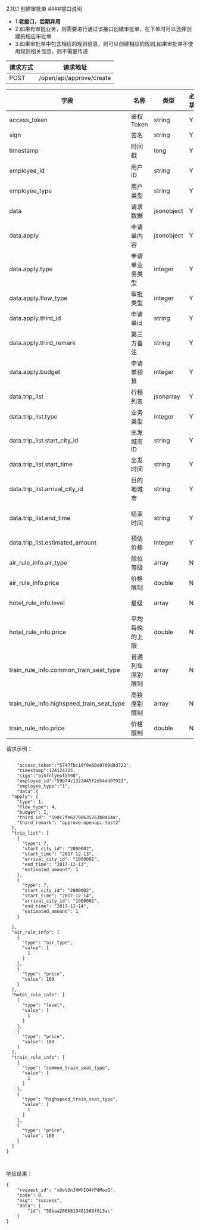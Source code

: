 2.10.1 创建审批单
####接口说明
- 1.**老接口，后期弃用**
- 2.如果有审批业务，则需要进行通过该接口创建审批单，在下单时可以选择创建的相应审批单
- 3.如果审批单中包含相应的规则信息，则可以创建相应的规则,如果审批单不使用规则相关信息，则不需要传递


| 请求方式 | 请求地址 |
| --- | --- |
| POST | /open/api/approve/create |

| 字段 | 名称 | 类型 | 必填 | 描述 |
| --- | --- | --- | --- | --- |
| access\_token | 鉴权Token | string | Y | 5747fbc10f0e60e0709d8d722 |
| sign | 签名 | string | Y | oihfnlyeofdh98 |
| timestamp | 时间戳 | long | Y | 13位时间戳  1241243250000 |
| employee\_id | 用户ID | string | Y | 分贝用户id或者第三方用户id,为创建人的ID|
| employee\_type | 用户类型 | string | Y |  类型，0为分贝用户，1为第三方用户 |
| data |  请求数据 | jsonobject | Y |请求数据
| data.apply | 申请单内容 | jsonobject | Y|申请单详细内容
| data.apply.type| 申请单业务类型 | integer | Y | 1.差旅\(对应trip\_list下的type值为7、11、15\) 3.采购 |
| data.apply.flow\_type | 审批类型 | integer | Y | 固定为4 |
| data.apply.third\_id | 申请单id | string | Y | 第三方审批单id |
| data.apply.third\_remark | 第三方备注 | string | Y |详细备注信息
| data.apply.budget | 申请单预算 | integer | Y | 预算总额\(为trip\_list中estimated\_amount的总和 \) |
| data.trip\_list | 行程列表 | jsonarray | Y | 行程列表 |
| data.trip\_list.type | 业务类型 | integer | Y | 行程类型 7.机票 11.酒店 15.火车 |
| data.trip\_list.start\_city\_id | 出发城市ID | string | Y | 在酒店业务中，start_city_id和arrival_city_id都传入目的地城市ID|
| data.trip\_list.start\_time | 出发时间 | string | Y | 行程开始日期 2017-12-13
| data.trip\_list.arrival\_city\_id | 目的地城市 | string | Y | 行程到达城市ID |
| data.trip\_list.end\_time | 结束时间 | string | Y | 行程结束日期 2017-12-23（不支持多天，如果是多天，则需要拆分为单天）
| data.trip\_list.estimated\_amount | 预估价格 | integer | Y | 100,单位分 |
|air_rule_info.air_type | 舱位等级 | array | N | 1:商务舱(头等舱), 3:经济舱 |
|air_rule_info.price | 价格限制 | double | N | 100 单位元
|hotel_rule_info.level | 星级 | array | N | 0.二星及以下 1.三星 2.四星 3.五星 |
|hotel_rule_info.price | 平均每晚的上限| double |N |100,单位元 |
|train_rule_info.common_train_seat_type | 普通列车席别限制 | array | N | 11.高级软卧 12.软卧 13.硬卧 14.软座 15.硬座 16.无座 |
|train_rule_info.highspeed_train_seat_type | 高铁席别限制 | array | N | 1.商务座 2.特等座 3.一等座 4.二等座 5.软卧 6.高铁无座 7.高级软卧 8.动卧 9.硬卧 |
|train_rule_info.price | 价格限制 | double | N | 100,单位元 |





请求示例：

```

    "access_token":"5747fbc10f0e60e0709d8d722",
    "timestamp":124124325,
    "sign":"oihfnlyeofdh98",
    "employee_id":"59b74c1323445f2d54dd07922",
    "employee_type":"1",
    "data":{
  "apply": {
    "type": 1,
    "flow_type": 4,
    "budget": 1,
    "third_id": "59dc7fe62798635263b8414a",
    "third_remark": "approve-openapi-test2"
  },
  "trip_list": [
    {
      "type": 7,
      "start_city_id": "2000002",
      "start_time": "2017-12-13",
      "arrival_city_id": "1000001",
      "end_time": "2017-12-13",
      "estimated_amount": 1
    },
    {
      "type": 7,
      "start_city_id": "2000002",
      "start_time": "2017-12-14",
      "arrival_city_id": "1000001",
      "end_time": "2017-12-14",
      "estimated_amount": 1
    }

  ],
  "air_rule_info": [
    {
      "type": "air_type",
      "value": [
        1
      ]
    },
    {
      "type": "price",
      "value": 100
    }
  ],
  "hotel_rule_info": [
    {
      "type": "level",
      "value": [
        1
      ]
    },
    {
      "type": "price",
      "value": 100
    }
  ],
  "train_rule_info": [
    {
      "type": "common_train_seat_type",
      "value": [
        1
      ]
    },
    {
      "type": "highspeed_train_seat_type",
      "value": [
        1
      ]
    },
    {
      "type": "price",
      "value": 100
    }
  ]
}



```

响应结果：

```
{
    "request_id": "xUolOnJHWhIO4YP8MozO",
    "code": 0,
    "msg": "success",
    "data": {
        "id": "58baa2866819481560f013ac"
    }
}
```



